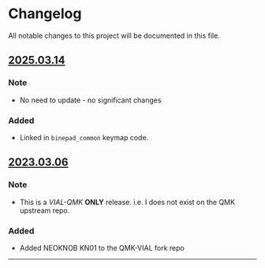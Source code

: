 # Changelog

All notable changes to this project will be documented in this file.


## [2025.03.14]

### Note

- No need to update - no significant changes

### Added

- Linked in `binepad_common` keymap code.  


## [2023.03.06]

### Note

- This is a *VIAL-QMK* **ONLY** release.  i.e. I does not exist on the QMK upstream repo.

### Added

- Added NEOKNOB KN01 to the QMK-VIAL fork repo


---

[2025.03.14]: https://github.com/binepad-global/qmk_userspace_binepad/commit/c5863773217413ef0ddd2bd6725312ca3eeaef5e
[2023.03.06]: https://github.com/vial-kb/vial-qmk/pull/390
